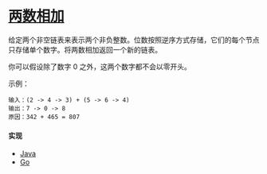 # [两数相加](https://leetcode-cn.com/problems/add-two-numbers/description/)

给定两个非空链表来表示两个非负整数。位数按照逆序方式存储，它们的每个节点只存储单个数字。将两数相加返回一个新的链表。

你可以假设除了数字 0 之外，这两个数字都不会以零开头。

示例：
```
输入：(2 -> 4 -> 3) + (5 -> 6 -> 4)
输出：7 -> 0 -> 8
原因：342 + 465 = 807
```

#### 实现
- [Java](https://github.com/pojozhang/playground/blob/master/solutions/java/src/main/java/playground/algorithm/AddTwoNumbers.java)
- [Go](https://github.com/pojozhang/playground/blob/master/solutions/go/src/playground/algorithm/add_two_numbers.go)